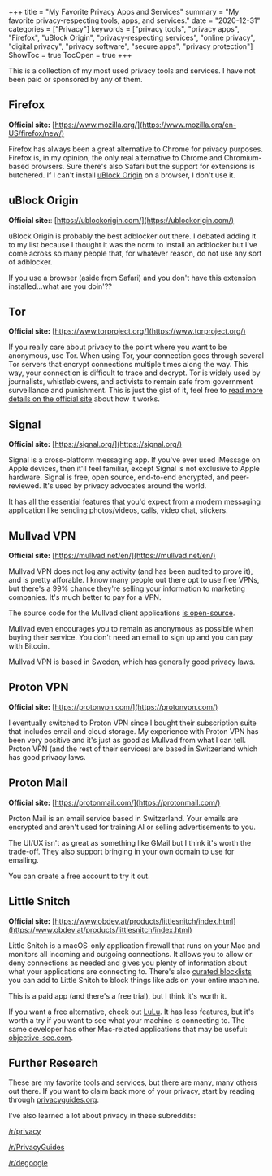 +++
title = "My Favorite Privacy Apps and Services"
summary = "My favorite privacy-respecting tools, apps, and services."
date = "2020-12-31"
categories = ["Privacy"]
keywords = ["privacy tools", "privacy apps", "Firefox", "uBlock Origin", "privacy-respecting services", "online privacy", "digital privacy", "privacy software", "secure apps", "privacy protection"]
ShowToc = true
TocOpen = true
+++

This is a collection of my most used privacy tools and services. I have not been paid or sponsored by any of them.

## Firefox

**Official site:** [https://www.mozilla.org/](https://www.mozilla.org/en-US/firefox/new/)

Firefox has always been a great alternative to Chrome for privacy purposes. Firefox is, in my opinion, the only real alternative to Chrome and Chromium-based browsers. Sure there's also Safari but the support for extensions is butchered. If I can't install [uBlock Origin](https://addons.mozilla.org/en-US/firefox/addon/ublock-origin/) on a browser, I don't use it.

## uBlock Origin

**Official site:**: [https://ublockorigin.com/](https://ublockorigin.com/)

uBlock Origin is probably the best adblocker out there. I debated adding it to my list because I thought it was the norm to install an adblocker but I've come across so many people that, for whatever reason, do not use any sort of adblocker.

If you use a browser (aside from Safari) and you don't have this extension installed...what are you doin'??

## Tor

**Official site:** [https://www.torproject.org/](https://www.torproject.org/)

If you really care about privacy to the point where you want to be anonymous, use Tor. When using Tor, your connection goes through several Tor servers that encrypt connections multiple times along the way. This way, your connection is difficult to trace and decrypt. Tor is widely used by journalists, whistleblowers, and activists to remain safe from government surveillance and punishment. This is just the gist of it, feel free to [read more details on the official site](https://2019.www.torproject.org/about/overview.html.en) about how it works.

## Signal

**Official site:** [https://signal.org/](https://signal.org/)

Signal is a cross-platform messaging app. If you've ever used iMessage on Apple devices, then it'll feel familiar, except Signal is not exclusive to Apple hardware. Signal is free, open source, end-to-end encrypted, and peer-reviewed. It's used by privacy advocates around the world.

It has all the essential features that you'd expect from a modern messaging application like sending photos/videos, calls, video chat, stickers.

## Mullvad VPN

**Official site:** [https://mullvad.net/en/](https://mullvad.net/en/)

Mullvad VPN does not log any activity (and has been audited to prove it), and is pretty afforable. I know many people out there opt to use free VPNs, but there's a 99% chance they're selling your information to marketing companies. It's much better to pay for a VPN.

The source code for the Mullvad client applications [is open-source](https://github.com/mullvad/mullvadvpn-app).

Mullvad even encourages you to remain as anonymous as possible when buying their service. You don't need an email to sign up and you can pay with Bitcoin.

Mullvad VPN is based in Sweden, which has generally good privacy laws.

## Proton VPN

**Official site:** [https://protonvpn.com/](https://protonvpn.com/)

I eventually switched to Proton VPN since I bought their subscription suite that includes email and cloud storage. My experience with Proton VPN has been very positive and it's just as good as Mullvad from what I can tell. Proton VPN (and the rest of their services) are based in Switzerland which has good privacy laws.

## Proton Mail

**Official site:** [https://protonmail.com/](https://protonmail.com/)

Proton Mail is an email service based in Switzerland. Your emails are encrypted and aren't used for training AI or selling advertisements to you.

The UI/UX isn't as great as something like GMail but I think it's worth the trade-off. They also support bringing in your own domain to use for emailing.

You can create a free account to try it out.

## Little Snitch

**Official site:** [https://www.obdev.at/products/littlesnitch/index.html](https://www.obdev.at/products/littlesnitch/index.html)

Little Snitch is a macOS-only application firewall that runs on your Mac and monitors all incoming and outgoing connections. It allows you to allow or deny connections as needed and gives you plenty of information about what your applications are connecting to. There's also [curated blocklists](https://www.obdev.at/products/littlesnitch-mini/blocklists.html) you can add to Little Snitch to block things like ads on your entire machine.

This is a paid app (and there's a free trial), but I think it's worth it.

If you want a free alternative, check out [LuLu](https://objective-see.com/products/lulu.html). It has less features, but it's worth a try if you want to see what your machine is connecting to. The same developer has other Mac-related applications that may be useful: [objective-see.com](https://objective-see.com/index.html).

## Further Research

These are my favorite tools and services, but there are many, many others out there. If you want to claim back more of your privacy, start by reading through [privacyguides.org](https://www.privacyguides.org/en/tools/).

I've also learned a lot about privacy in these subreddits:

[/r/privacy](https://www.reddit.com/r/privacy/)

[/r/PrivacyGuides](https://www.reddit.com/r/PrivacyGuides/)

[/r/degoogle](https://www.reddit.com/r/degoogle/)

